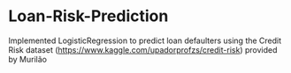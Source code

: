 # Loan-Risk-Prediction
 
Implemented LogisticRegression to predict loan defaulters using the Credit Risk dataset (https://www.kaggle.com/upadorprofzs/credit-risk) provided by Murilão
